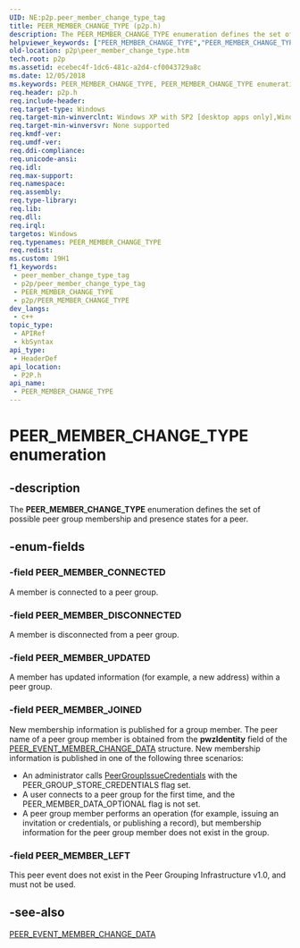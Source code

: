 ```yaml
---
UID: NE:p2p.peer_member_change_type_tag
title: PEER_MEMBER_CHANGE_TYPE (p2p.h)
description: The PEER_MEMBER_CHANGE_TYPE enumeration defines the set of possible peer group membership and presence states for a peer.
helpviewer_keywords: ["PEER_MEMBER_CHANGE_TYPE","PEER_MEMBER_CHANGE_TYPE enumeration [Peer Networking]","PEER_MEMBER_CONNECTED","PEER_MEMBER_DISCONNECTED","PEER_MEMBER_JOINED","PEER_MEMBER_LEFT","PEER_MEMBER_UPDATED","p2p.peer_member_change_type","p2p/PEER_MEMBER_CHANGE_TYPE","p2p/PEER_MEMBER_CONNECTED","p2p/PEER_MEMBER_DISCONNECTED","p2p/PEER_MEMBER_JOINED","p2p/PEER_MEMBER_LEFT","p2p/PEER_MEMBER_UPDATED"]
old-location: p2p\peer_member_change_type.htm
tech.root: p2p
ms.assetid: ecebec4f-1dc6-481c-a2d4-cf0043729a8c
ms.date: 12/05/2018
ms.keywords: PEER_MEMBER_CHANGE_TYPE, PEER_MEMBER_CHANGE_TYPE enumeration [Peer Networking], PEER_MEMBER_CONNECTED, PEER_MEMBER_DISCONNECTED, PEER_MEMBER_JOINED, PEER_MEMBER_LEFT, PEER_MEMBER_UPDATED, p2p.peer_member_change_type, p2p/PEER_MEMBER_CHANGE_TYPE, p2p/PEER_MEMBER_CONNECTED, p2p/PEER_MEMBER_DISCONNECTED, p2p/PEER_MEMBER_JOINED, p2p/PEER_MEMBER_LEFT, p2p/PEER_MEMBER_UPDATED
req.header: p2p.h
req.include-header: 
req.target-type: Windows
req.target-min-winverclnt: Windows XP with SP2 [desktop apps only],Windows XP with SP1with the Advanced Networking Pack forWindows XP
req.target-min-winversvr: None supported
req.kmdf-ver: 
req.umdf-ver: 
req.ddi-compliance: 
req.unicode-ansi: 
req.idl: 
req.max-support: 
req.namespace: 
req.assembly: 
req.type-library: 
req.lib: 
req.dll: 
req.irql: 
targetos: Windows
req.typenames: PEER_MEMBER_CHANGE_TYPE
req.redist: 
ms.custom: 19H1
f1_keywords:
 - peer_member_change_type_tag
 - p2p/peer_member_change_type_tag
 - PEER_MEMBER_CHANGE_TYPE
 - p2p/PEER_MEMBER_CHANGE_TYPE
dev_langs:
 - c++
topic_type:
 - APIRef
 - kbSyntax
api_type:
 - HeaderDef
api_location:
 - P2P.h
api_name:
 - PEER_MEMBER_CHANGE_TYPE
---
```


# PEER_MEMBER_CHANGE_TYPE enumeration


## -description

The <b>PEER_MEMBER_CHANGE_TYPE</b> enumeration defines the set of possible peer group membership and presence states for a peer.

## -enum-fields

### -field PEER_MEMBER_CONNECTED

A member is connected to a peer group.

### -field PEER_MEMBER_DISCONNECTED

A member is disconnected from a peer group.

### -field PEER_MEMBER_UPDATED

A member has updated information (for example, a new address) within a peer group.

### -field PEER_MEMBER_JOINED

New membership information is published for a group member. The peer name of a peer group member is obtained from the <b>pwzIdentity</b> field of the <a href="/windows/desktop/api/p2p/ns-p2p-peer_event_member_change_data">PEER_EVENT_MEMBER_CHANGE_DATA</a>  structure. New membership information is published in one of the following three scenarios: 

<ul>
<li>An administrator calls <a href="/windows/desktop/api/p2p/nf-p2p-peergroupissuecredentials">PeerGroupIssueCredentials</a> with the PEER_GROUP_STORE_CREDENTIALS flag set.</li>
<li>A user connects to a peer group for the first time, and the PEER_MEMBER_DATA_OPTIONAL flag is not set.</li>
<li>A peer group member performs an operation (for example, issuing an invitation or credentials, or publishing a record), but membership information for the peer group member does not exist in the group.</li>
</ul>

### -field PEER_MEMBER_LEFT

This peer event does not exist in the Peer Grouping Infrastructure v1.0, and must not be used.

## -see-also

<a href="/windows/desktop/api/p2p/ns-p2p-peer_event_member_change_data">PEER_EVENT_MEMBER_CHANGE_DATA</a>